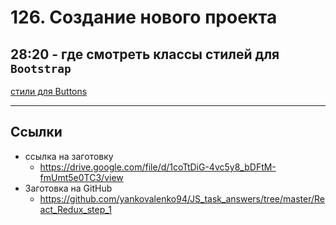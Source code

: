 # 126. Создание нового проекта

## 28:20 - где смотреть классы стилей для `Bootstrap`

[стили для Buttons](https://getbootstrap.com/docs/5.3/components/buttons/)

---

## Ссылки

- ссылка на заготовку
	- https://drive.google.com/file/d/1coTtDiG-4vc5y8_bDFtM-fmUmt5e0TC3/view
- Заготовка на GitHub
	- https://github.com/yankovalenko94/JS_task_answers/tree/master/React_Redux_step_1
